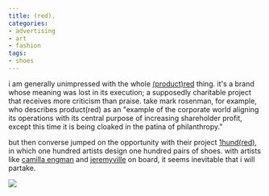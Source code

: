 ```yaml
---
title: (red).
categories:
- advertising
- art
- fashion
tags:
- shoes
---
```


i am generally unimpressed with the whole [(product)red](http://en.wikipedia.org/wiki/Product_RED) thing. it's a brand whose meaning was lost in its execution; a supposedly charitable project that receives more criticism than praise.  take mark rosenman, for example, who describes product(red) as an "example of the corporate world aligning its operations with its central purpose of increasing shareholder profit, except this time it is being cloaked in the patina of philanthropy."

but then converse jumped on the opportunity with their project [1hund(red)](http://www.converse.com/#100ArtistsRed), in which one hundred artists design one hundred pairs of shoes. with artists like [camilla engman](http://www.camillaengman.com/) and [jeremyville](http://jeremyville.com/) on board, it seems inevitable that i will partake. 

![](/blog/old-uploads/2008/11/red.jpg)
